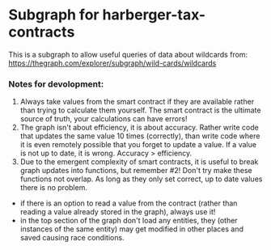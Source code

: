 # Subgraph for harberger-tax-contracts

This is a subgraph to allow useful queries of data about wildcards from: https://thegraph.com/explorer/subgraph/wild-cards/wildcards

### Notes for devolopment:

1. Always take values from the smart contract if they are available rather than trying to calculate them yourself. The smart contract is the ultimate source of truth, your calculations can have errors!
2. The graph isn't about efficiency, it is about accuracy. Rather write code that updates the same value 10 times (correctly), than write code where it is even remotely possible that you forget to update a value. If a value is not up to date, it is wrong. Accuracy > efficiency.
3. Due to the emergent complexity of smart contracts, it is useful to break graph updates into functions, but remember #2! Don't try make these functions not overlap. As long as they only set correct, up to date values there is no problem.

- if there is an option to read a value from the contract (rather than reading a value already stored in the graph), always use it!
- in the top section of the graph don't load any entities, they (other instances of the same entity) may get modified in other places and saved causing race conditions.
